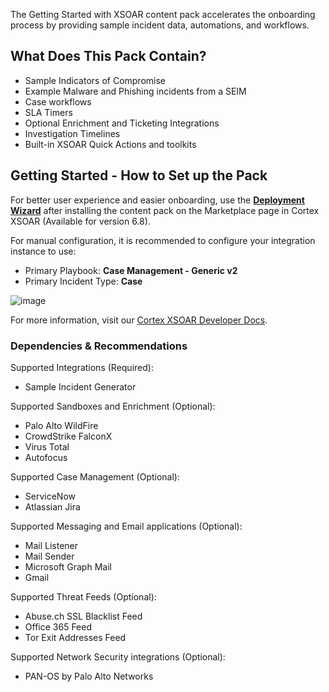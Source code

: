 The Getting Started with XSOAR content pack accelerates the onboarding process by providing sample incident data, automations, and workflows. 

## What Does This Pack Contain?
- Sample Indicators of Compromise
- Example Malware and Phishing incidents from a SEIM
- Case workflows
- SLA Timers
- Optional Enrichment and Ticketing Integrations
- Investigation Timelines
- Built-in XSOAR Quick Actions and toolkits


## Getting Started - How to Set up the Pack
For better user experience and easier onboarding, use the [**Deployment Wizard**](https://docs-cortex.paloaltonetworks.com/r/Cortex-XSOAR/6.10/Cortex-XSOAR-Administrator-Guide/Set-up-Your-Use-Case-with-the-Deployment-Wizard) after installing the content pack on the Marketplace page in Cortex XSOAR (Available for version 6.8).

For manual configuration, it is recommended to configure your integration instance to use: 
- Primary Playbook: **Case Management - Generic v2**
- Primary Incident Type: **Case**

![image](https://raw.githubusercontent.com/demisto/content/49f4f9c0a2ff942359406192dcf44d6b5e69813c/Packs/GettingStartedWithXSOAR/doc_files/Gettingstartedwithxsoar_wizard.png)

For more information, visit our [Cortex XSOAR Developer Docs](https://xsoar.pan.dev/docs/reference/index).



### Dependencies & Recommendations
Supported Integrations (Required): 
- Sample Incident Generator

Supported Sandboxes and Enrichment (Optional):
- Palo Alto WildFire
- CrowdStrike FalconX
- Virus Total
- Autofocus

Supported Case Management (Optional):
- ServiceNow
- Atlassian Jira

Supported Messaging and Email applications (Optional):
- Mail Listener
- Mail Sender
- Microsoft Graph Mail
- Gmail

Supported Threat Feeds (Optional):
- Abuse.ch SSL Blacklist Feed 
- Office 365 Feed
- Tor Exit Addresses Feed

Supported Network Security integrations (Optional):
- PAN-OS by Palo Alto Networks

